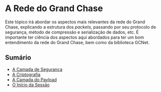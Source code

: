 # **A Rede do Grand Chase**
Este tópico irá abordar os aspectos mais relevantes da rede do Grand Chase, explicando a estrutura dos _packets_, passando por seu protocolo de segurança, método de compressão e serialização de dados, etc. É importante ter ciência dos aspectos aqui abordados para ter um bom entendimento da rede do Grand Chase, bem como da biblioteca GCNet.

## Sumário
* [A Camada de Segurança](./A%20Camada%20de%20Segurança.md#a-camada-de-segurança)
* [A Criptografia](./A%20Criptografia.md#a-criptografia)
* [A Camada do Payload](./A%20Camada%20do%20Payload.md#a-camada-do-payload)
* [O Início da Sessão](./A%20Configuração%20do%20Protocolo%20de%20Segurança.md#A-Configuração-do-Protocolo-de-Segurança)